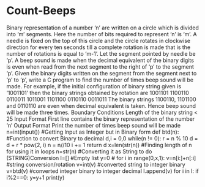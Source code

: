 # Count-Beeps
Binary representation of a number ‘n’ are written on a circle which is divided into ‘m’ segments. Here the number of bits required to represent ‘n’ is ‘m’. A needle is fixed on the top of this circle and the circle rotates in clockwise direction for every ten seconds till a complete rotation is made that is the number of rotations is equal to ‘m-1’. Let the segment pointed by needle be ‘p’. A beep sound is made when the decimal equivalent of the binary digits is even when read from the next segment to the right of ‘p’ to the segment ‘p’. Given the binary digits written on the segment from the segment next to ‘p’ to ‘p’, write a C program to find the number of times beep sound will be made. For example, if the initial configuration of binary string given is ‘1001101’ then the binary strings obtained by rotation are 1001101 1100110 0110011 1011001 1101100 0110110 0011011 The binary strings 1100110, 1101100 and 0110110 are even when decimal equivalent is taken. Hence beep sound will be made three times. Boundary Conditions Length of the binary string &lt; 25 Input Format First line contains the binary representation of the number ‘n’ Output Format Print the number of times beep sound will be made
n=int(input()) #Getting Input as Integer but in Binary form
def btd(n): #Function to convert Binary to decimal
d,i = 0,0
while(n != 0):
r = n % 10
d = d + r * pow(2, i)
n = n//10
i += 1
return d
x=len(str(n)) #Finding length of n for using it in loops
n=str(n) #Converting it as String to do (STRING)Conversion
l=[] #Empty list
y=0 #
for i in range(0,x,1):
v=n[i:]+n[:i] #string conversion/rotation
v=int(v) #converted string to integer binary
v=btd(v) #converted integer binary to integer decimal
l.append(v)
for i in l:
if i%2==0:
y=y+1
print(y)
